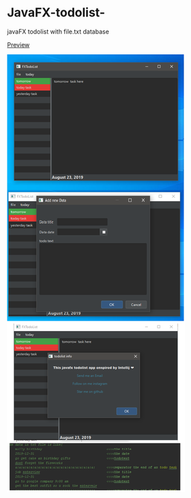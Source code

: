 # JavaFX-todolist-
javaFX todolist with file.txt database 


[Preview](https://www.youtube.com/watch?v=pSSBQS_CYM4&t)





![Alt text](https://github.com/abdeelmadjid/javaFx-todolist/blob/master/img.bmp?raw=true "screenshots")

